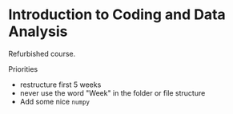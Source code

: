 # Introduction to Coding and Data Analysis

Refurbished course.

Priorities

- restructure first 5 weeks
- never use the word "Week" in the folder or file structure
- Add some nice `numpy`

  
